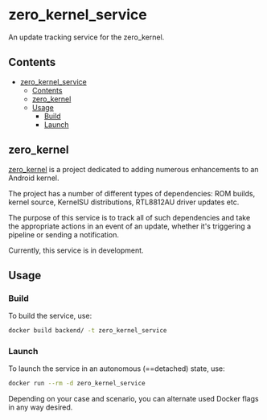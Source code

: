 # zero_kernel_service

An update tracking service for the zero_kernel.

## Contents
- [zero\_kernel\_service](#zero_kernel_service)
  - [Contents](#contents)
  - [zero\_kernel](#zero_kernel)
  - [Usage](#usage)
    - [Build](#build)
    - [Launch](#launch)

## zero_kernel

[zero_kernel](https://github.com/seppzer0/zero_kernel) is a project dedicated to adding numerous enhancements to an Android kernel.

The project has a number of different types of dependencies: ROM builds, kernel source, KernelSU distributions, RTL8812AU driver updates etc.

The purpose of this service is to track all of such dependencies and take the appropriate actions in an event of an update, whether it's triggering a pipeline or sending a notification.

Currently, this service is in development.

## Usage

### Build

To build the service, use:

```sh
docker build backend/ -t zero_kernel_service
```

### Launch

To launch the service in an autonomous (==detached) state, use:

```sh
docker run --rm -d zero_kernel_service
```

Depending on your case and scenario, you can alternate used Docker flags in any way desired.
